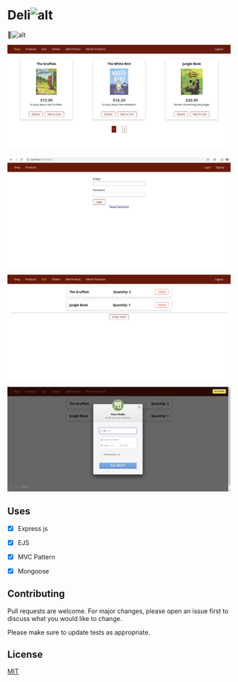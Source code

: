 # Deli![alt ](https://img.shields.io/badge/deli-E--commerce-green)
:shopping_cart:![alt ](https://img.shields.io/badge/deli-E--commerce-green)

![Image of Spese](https://github.com/karokojnr/Deli/blob/master/Screenshot_1.png)

![Image of Spese](https://github.com/karokojnr/Deli/blob/master/Screenshot_9.png)

![Image of Spese](https://github.com/karokojnr/Deli/blob/master/Screenshot_3.png)

![Image of Spese](https://github.com/karokojnr/Deli/blob/master/Screenshot_5.png)


## Uses

- [x] Express js
- [x] EJS
- [x] MVC Pattern
- [x] Mongoose


## Contributing
Pull requests are welcome. For major changes, please open an issue first to discuss what you would like to change.

Please make sure to update tests as appropriate.

## License
[MIT](https://github.com/karokojnr/Deli/blob/master/LICENSE)
